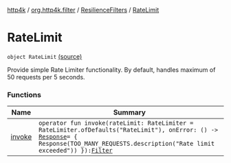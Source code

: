 [http4k](../../../index.md) / [org.http4k.filter](../../index.md) / [ResilienceFilters](../index.md) / [RateLimit](./index.md)

# RateLimit

`object RateLimit` [(source)](https://github.com/http4k/http4k/blob/master/http4k-resilience4j/src/main/kotlin/org/http4k/filter/ResilienceFilters.kt#L71)

Provide simple Rate Limiter functionality.
By default, handles maximum of 50 requests per 5 seconds.

### Functions

| Name | Summary |
|---|---|
| [invoke](invoke.md) | `operator fun invoke(rateLimit: RateLimiter = RateLimiter.ofDefaults("RateLimit"), onError: () -> `[`Response`](../../../org.http4k.core/-response/index.md)` = { Response(TOO_MANY_REQUESTS.description("Rate limit exceeded")) }): `[`Filter`](../../../org.http4k.core/-filter/index.md) |
